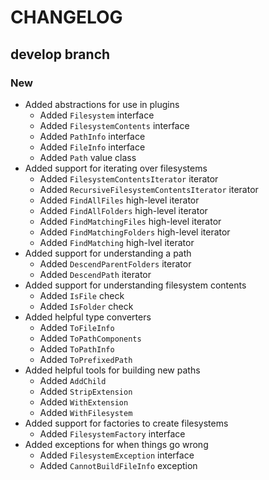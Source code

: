 # CHANGELOG

## develop branch

### New

* Added abstractions for use in plugins
  - Added `Filesystem` interface
  - Added `FilesystemContents` interface
  - Added `PathInfo` interface
  - Added `FileInfo` interface
  - Added `Path` value class
* Added support for iterating over filesystems
  - Added `FilesystemContentsIterator` iterator
  - Added `RecursiveFilesystemContentsIterator` iterator
  - Added `FindAllFiles` high-level iterator
  - Added `FindAllFolders` high-level iterator
  - Added `FindMatchingFiles` high-level iterator
  - Added `FindMatchingFolders` high-level iterator
  - Added `FindMatching` high-lvel iterator
* Added support for understanding a path
  - Added `DescendParentFolders` iterator
  - Added `DescendPath` iterator
* Added support for understanding filesystem contents
  - Added `IsFile` check
  - Added `IsFolder` check
* Added helpful type converters
  - Added `ToFileInfo`
  - Added `ToPathComponents`
  - Added `ToPathInfo`
  - Added `ToPrefixedPath`
* Added helpful tools for building new paths
  - Added `AddChild`
  - Added `StripExtension`
  - Added `WithExtension`
  - Added `WithFilesystem`
* Added support for factories to create filesystems
  - Added `FilesystemFactory` interface
* Added exceptions for when things go wrong
  - Added `FilesystemException` interface
  - Added `CannotBuildFileInfo` exception
